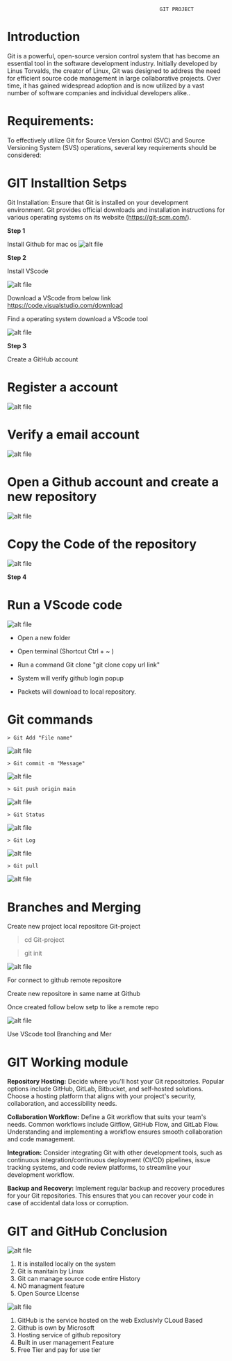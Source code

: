                                                      GIT PROJECT

# Introduction
   Git is a powerful, open-source version control system that has become an essential tool in the software development industry. Initially developed by Linus Torvalds, the creator of Linux, Git was designed to address the need for efficient source code management in large collaborative projects. Over time, it has gained widespread adoption and is now utilized by a vast number of software companies and individual developers alike..
# Requirements:
   To effectively utilize Git for Source Version Control (SVC) and Source Versioning System (SVS) operations, several key requirements should be considered:

# GIT Installtion Setps

Git Installation: Ensure that Git is installed on your development environment. Git provides official downloads and installation instructions for various operating systems on its website (https://git-scm.com/).

**Step 1**

  Install Github for mac os
  ![alt file](Images/GitforMacos.png)

**Step 2**

  Install VScode
  
  ![alt file](Images/app-icon.png)

  Download a VScode from below link
  https://code.visualstudio.com/download

  Find a operating system download a VScode tool
  
  ![alt file](Images/VS%20code.png)


**Step 3**

  Create a GitHub account 

  
  # Register a account
  
  ![alt file](Images/Git%20account.png)
 
 
 
  # Verify a email account

  ![alt file](Images/Verification.png)

 
 
  # Open a Github account and create a new repository

  ![alt file](Images/Firstrepository.png)

  
  
  # Copy the Code of the repository 

   ![alt file](Images/copycopy.png)

  
**Step 4**

  # Run a VScode code 

  ![alt file](Images/VS.png)

  * Open a new folder
  * Open terminal (Shortcut Ctrl + ~ )
  * Run a command Git clone "git clone copy url link"
  * System will verify github login popup

  * Packets will download to local repository.

  # Git commands
    
    > Git Add "File name"

![alt file](Images/Add.png)

    > Git commit -m "Message"

![alt file](Images/Commit.png)

    > Git push origin main

![alt file](Images/Push%20copy.png)


    > Git Status

![alt file](Images/Status.png)

    > Git Log

![alt file](Images/Git%20Logs.png)

    > Git pull

![alt file](Images/pull.png)
    
    
 # Branches and Merging

  Create new project local repositore Git-project

 >cd Git-project
  
 >git init
  
   ![alt file](Images/Git%20init.png)

For connect to github remote repositore

Create new repositore in same name at Github


Once created follow below setp to like a remote repo

  ![alt file](Images/steps.png)






  Use VScode tool Branching and Mer 

# GIT Working module

**Repository Hosting:** Decide where you'll host your Git repositories. Popular options include GitHub, GitLab, Bitbucket, and self-hosted solutions. Choose a hosting platform that aligns with your project's security, collaboration, and accessibility needs.

**Collaboration Workflow:** Define a Git workflow that suits your team's needs. Common workflows include Gitflow, GitHub Flow, and GitLab Flow. Understanding and implementing a workflow ensures smooth collaboration and code management.

**Integration:** Consider integrating Git with other development tools, such as continuous integration/continuous deployment (CI/CD) pipelines, issue tracking systems, and code review platforms, to streamline your development workflow.

**Backup and Recovery:** Implement regular backup and recovery procedures for your Git repositories. This ensures that you can recover your code in case of accidental data loss or corruption.

# GIT and GitHub Conclusion
                                 
![alt file](Images/git2.png)                          
1) It is installed locally on the system 
2) Git is manitain by Linux
3) Git can manage source code entire History  
4) NO managment feature                 
5) Open Source LIcense 

![alt file](Images/Github.png)
1) GitHub is the service hosted on the web Exclusivly CLoud Based
2) Github is own by Microsoft
3) Hosting service of github repository
4) Built in user management Feature
5) Free Tier and pay for use tier

[def]: Images/Push.png